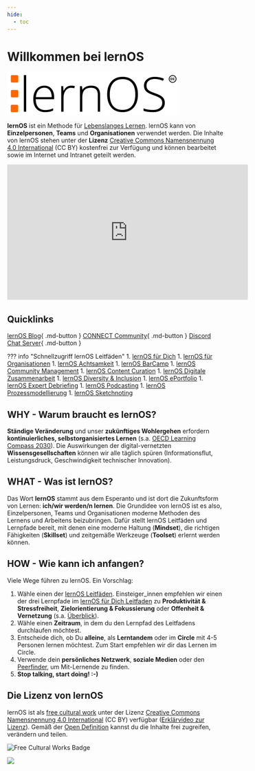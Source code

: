 ```yaml
---
hide:
  - toc
---
```

<style>
  .md-content__button {
    display: none;
  }
</style>

# Willkommen bei lernOS

<img title="" src="https://github.com/cogneon/lernos-core/raw/master/images/lernOS%20Logo/lernOS-logo-400px.png" alt="">

**lernOS** ist ein Methode für [Lebenslanges Lernen](https://de.wikipedia.org/wiki/Lebenslanges_Lernen). lernOS kann von **Einzelpersonen**, **Teams** und **Organisationen** verwendet werden. Die Inhalte von lernOS stehen unter der **Lizenz** [Creative Commons Namensnennung 4.0 International](https://creativecommons.org/licenses/by/4.0/deed.de) (CC BY) kostenfrei zur Verfügung und können bearbeitet sowie im Internet und Intranet geteilt werden.

<iframe width="560" height="315" src="https://www.youtube.com/embed/JoTjZOK8L2g" title="YouTube video player" frameborder="0" allow="accelerometer; autoplay; clipboard-write; encrypted-media; gyroscope; picture-in-picture" allowfullscreen></iframe>

## Quicklinks
[lernOS Blog](https://lernos.org/de/blog/){ .md-button } [CONNECT Community](https://community.cogneon.de/){ .md-button } [Discord Chat Server](https://discord.gg/gY6YvZyc3A){ .md-button }

??? info "Schnellzugriff lernOS Leitfäden"
    1. [lernOS für Dich](https://cogneon.github.io/lernos-for-you/de/)
    1. [lernOS für Organisationen](https://cogneon.github.io/lernos-for-organizations/de/)
    1. [lernOS Achtsamkeit](https://cogneon.github.io/lernos-achtsamkeit/de/)
    1. [lernOS BarCamp](https://cogneon.github.io/lernos-barcamp/de/)
    1. [lernOS Community Management](https://cogneon.github.io/lernos-cmgmt/de/)
    1. [lernOS Content Curation](https://cogneon.github.io/lernos-content-curation/de/)
    1. [lernOS Digitale Zusammenarbeit](https://cogneon.github.io/lernos-digitale-zusammenarbeit/de/)
    1. [lernOS Diversity & Inclusion](https://cogneon.github.io/lernos-diversity/de/)
    1. [lernOS ePortfolio](https://cogneon.github.io/lernos-eportfolio/de/)
    1. [lernOS Expert Debriefing](https://cogneon.github.io/lernos-expert-debriefing/de/)
    1. [lernOS Podcasting](https://cogneon.github.io/lernos-podcasting/de/)
    1. [lernOS Prozessmodellierung](https://cogneon.github.io/lernos-prozessmodellierung/de/)
    1. [lernOS Sketchnoting](https://cogneon.github.io/lernos-sketchnoting/de/)


## WHY - Warum braucht es lernOS?
**Ständige Veränderung** und unser **zukünftiges Wohlergehen** erfordern **kontinuierliches, selbstorganisiertes Lernen** (s.a. [OECD Learning Compass 2030](https://www.oecd.org/education/2030-project/contact/OECD_Lernkompass_2030.pdf)). Die Auswirkungen der digital-vernetzten **Wissensgesellschaften** können wir alle täglich spüren (Informationsflut, Leistungsdruck, Geschwindigkeit technischer Innovation).

## WHAT - Was ist lernOS?
Das Wort **lernOS** stammt aus dem Esperanto und ist dort die Zukunftsform von Lernen: **ich/wir werden/n lernen**. Die Grundidee von lernOS ist es also, Einzelpersonen, Teams und Organisationen moderne Methoden des Lernens und Arbeitens beizubringen. Dafür stellt lernOS Leitfäden und Lernpfade bereit, mit denen eine moderne Haltung (**Mindset**), die richtigen Fähigkeiten (**Skillset**) und zeitgemäße Werkzeuge (**Toolset**) erlernt werden können.

## HOW - Wie kann ich anfangen?
Viele Wege führen zu lernOS. Ein Vorschlag:

1. Wähle einen der [lernOS Leitfäden](./guides). Einsteiger_innen empfehlen wir einen der drei Lernpfade im [lernOS für Dich Leitfaden](https://cogneon.github.io/lernos-for-you/de/) zu **Produktivität & Stressfreiheit**, **Zielorientierung & Fokussierung** oder **Offenheit & Vernetzung** (s.a. [Überblick](https://cogneon.github.io/lernos-for-you/de/2-0-Lernpfade/)).
1. Wähle einen **Zeitraum**, in dem du den Lernpfad des Leitfadens durchlaufen möchtest.
1. Entscheide dich, ob Du **alleine**, als **Lerntandem** oder im **Circle** mit 4-5 Personen lernen möchtest. Zum Start empfehlen wir dir das Lernen im Circle.
1. Verwende dein **persönliches Netzwerk**, **soziale Medien** oder den [Peerfinder](https://web.peerfinder.app/de), um Mit-Lernende zu finden.
1. **Stop talking, start doing! :-)**

## Die Lizenz von lernOS

lernOS ist als [free cultural work](https://creativecommons.org/share-your-work/public-domain/freeworks/) unter der Lizenz [Creative Commons Namensnennung 4.0 International](https://creativecommons.org/licenses/by/4.0/deed.de) (CC BY) verfügbar ([Erklärvideo zur Lizenz](https://www.youtube.com/watch?v=qDnXgMEH1vU)). Gemäß der [Open Definition](https://opendefinition.org/od/2.1/de/) kannst du die Inhalte frei zugreifen, verändern und teilen.

![Free Cultural Works Badge](https://upload.wikimedia.org/wikipedia/commons/thumb/b/b7/Approved-for-free-cultural-works.svg/240px-Approved-for-free-cultural-works.svg.png)

![](images/cc-by.png)
